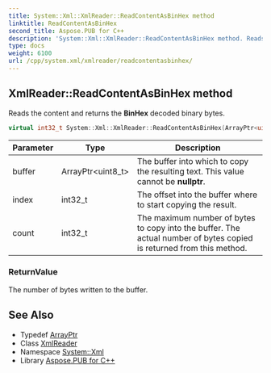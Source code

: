 ```yaml
---
title: System::Xml::XmlReader::ReadContentAsBinHex method
linktitle: ReadContentAsBinHex
second_title: Aspose.PUB for C++
description: 'System::Xml::XmlReader::ReadContentAsBinHex method. Reads the content and returns the BinHex decoded binary bytes in C++.'
type: docs
weight: 6100
url: /cpp/system.xml/xmlreader/readcontentasbinhex/
---
```

## XmlReader::ReadContentAsBinHex method


Reads the content and returns the **BinHex** decoded binary bytes.

```cpp
virtual int32_t System::Xml::XmlReader::ReadContentAsBinHex(ArrayPtr<uint8_t> buffer, int32_t index, int32_t count)
```


| Parameter | Type | Description |
| --- | --- | --- |
| buffer | ArrayPtr\<uint8_t\> | The buffer into which to copy the resulting text. This value cannot be **nullptr**. |
| index | int32_t | The offset into the buffer where to start copying the result. |
| count | int32_t | The maximum number of bytes to copy into the buffer. The actual number of bytes copied is returned from this method. |

### ReturnValue

The number of bytes written to the buffer.

## See Also

* Typedef [ArrayPtr](../../../system/arrayptr/)
* Class [XmlReader](../)
* Namespace [System::Xml](../../)
* Library [Aspose.PUB for C++](../../../)
